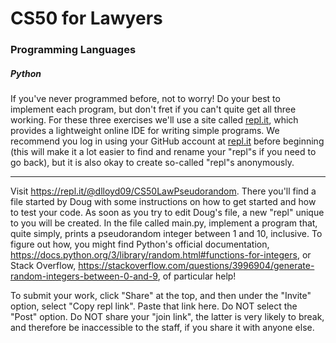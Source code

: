 # CS50 for Lawyers

### Programming Languages

##### Python
If you've never programmed before, not to worry! Do your best to
implement each program, but don't fret if you can't quite get all
three working. For these three exercises we'll use a site called
[repl.it](https://repl.it), which provides a lightweight online IDE for
writing simple programs. We recommend you log in using your
GitHub account at [repl.it](https://repl.it) before beginning (this will make it a
lot easier to find and rename your "repl"s if you need to go back),
but it is also okay to create so-called "repl"s anonymously.

---
Visit https://repl.it/@dlloyd09/CS50LawPseudorandom.
There you'll find a file started by Doug with some instructions
on how to get started and how to test your code. As soon as you
try to edit Doug's file, a new "repl" unique to you will be created.
In the file called main.py, implement a program that, quite simply,
prints a pseudorandom integer between 1 and 10, inclusive.
To figure out how, you might find Python's official documentation,
https://docs.python.org/3/library/random.html#functions-for-integers, or
Stack Overflow, https://stackoverflow.com/questions/3996904/generate-random-integers-between-0-and-9,
of particular help!

To submit your work, click "Share" at the top, and then under the "Invite" option, select "Copy repl link". Paste that link here. Do NOT select the "Post" option. Do NOT share your "join link", the latter is very likely to break, and therefore be inaccessible to the staff, if you share it with anyone else.
